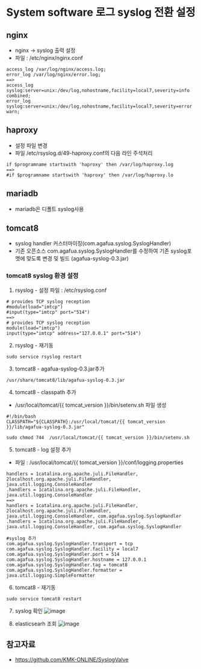 # System software 로그 syslog 전환 설정

## nginx
- nginx -> syslog 출력 설정
- 파일 : /etc/nginx/nginx.conf
```
access_log /var/log/nginx/access.log;
error_log /var/log/nginx/error.log;
==>
access_log syslog:server=unix:/dev/log,nohostname,facility=local7,severity=info combined;
error_log syslog:server=unix:/dev/log,nohostname,facility=local7,severity=error warn;
```

## haproxy 
- 설정 파일 변경
- 파일 /etc/rsyslog.d/49-haproxy.conf의 다음 라인 주석처리
```
if $programname startswith 'haproxy' then /var/log/haproxy.log
==>
#if $programname startswith 'haproxy' then /var/log/haproxy.lo
```

## mariadb
- mariadb은 디폴트 syslog사용

## tomcat8 
- syslog handler 커스터마이징(com.agafua.syslog.SyslogHandler)
- 기존 오픈소스 com.agafua.syslog.SyslogHandler를 수정하여 기존 syslog포멧에 맞도록 변경 및 빌드 (agafua-syslog-0.3.jar)

### tomcat8 syslog 환경 설정

1. rsyslog - 설정
  파일 : /etc/rsyslog.conf
```
# provides TCP syslog reception
#module(load="imtcp")
#input(type="imtcp" port="514")
==>
# provides TCP syslog reception
module(load="imtcp")
input(type="imtcp" address="127.0.0.1" port="514")
```
2. rsyslog - 재기동
```
sudo service rsyslog restart
```

3. tomcat8 - agafua-syslog-0.3.jar추가
```
/usr/share/tomcat8/lib/agafua-syslog-0.3.jar
```

4. tomcat8 - classpath 추가
- /usr/local/tomcat/{{ tomcat_version }}/bin/setenv.sh 파일 생성
```
#!/bin/bash
CLASSPATH="${CLASSPATH}:/usr/local/tomcat/{{ tomcat_version }}/lib/agafua-syslog-0.3.jar"
```
```
sudo chmod 744  /usr/local/tomcat/{{ tomcat_version }}/bin/setenv.sh
```
5. tomcat8 - log 설정 추가
- 파일 : /usr/local/tomcat/{{ tomcat_version }}/conf/logging.properties
```
handlers = 1catalina.org.apache.juli.FileHandler, 2localhost.org.apache.juli.FileHandler, java.util.logging.ConsoleHandler
.handlers = 1catalina.org.apache.juli.FileHandler, java.util.logging.ConsoleHandler
==> 
handlers = 1catalina.org.apache.juli.FileHandler, 2localhost.org.apache.juli.FileHandler, java.util.logging.ConsoleHandler, com.agafua.syslog.SyslogHandler
.handlers = 1catalina.org.apache.juli.FileHandler, java.util.logging.ConsoleHandler, com.agafua.syslog.SyslogHandler

#syslog 추가
com.agafua.syslog.SyslogHandler.transport = tcp
com.agafua.syslog.SyslogHandler.facility = local7
com.agafua.syslog.SyslogHandler.port = 514
com.agafua.syslog.SyslogHandler.hostname = 127.0.0.1
com.agafua.syslog.SyslogHandler.tag = tomcat8
com.agafua.syslog.SyslogHandler.formatter = java.util.logging.SimpleFormatter
```

6. tomcat8 - 재기동
```
sudo service tomcat8 restart
```

7. syslog 확인
![image](https://user-images.githubusercontent.com/29765201/42433201-3d4e0596-8389-11e8-8c79-fc5d6790882a.png)


8. elasticsearh 조회
![image](https://user-images.githubusercontent.com/29765201/42433379-14214826-838a-11e8-9aaf-d11539b554a0.png)


## 참고자료
- https://github.com/KMK-ONLINE/SyslogValve
